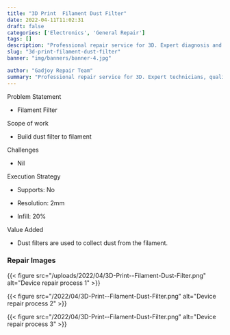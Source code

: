 ```yaml
---
title: "3D Print  Filament Dust Filter"
date: 2022-04-11T11:02:31
draft: false
categories: ['Electronics', 'General Repair']
tags: []
description: "Professional repair service for 3D. Expert diagnosis and quality repairs in Bangalore."
slug: "3d-print-filament-dust-filter"
banner: "img/banners/banner-4.jpg"

author: "Gadjoy Repair Team"
summary: "Professional repair service for 3D. Expert technicians, quality parts, warranty included."
---
```


Problem Statement 

- Filament Filter

Scope of work 

- Build dust filter to filament

Challenges 

- Nil

Execution Strategy 

- Supports: No 

- Resolution: 2mm 

- Infill: 20%

Value Added 

- Dust filters are used to collect dust from the filament.

### Repair Images

{{< figure src="/uploads/2022/04/3D-Print--Filament-Dust-Filter.png" alt="Device repair process 1" >}}

{{< figure src="/2022/04/3D-Print--Filament-Dust-Filter.png" alt="Device repair process 2" >}}

{{< figure src="/2022/04/3D-Print--Filament-Dust-Filter.png" alt="Device repair process 3" >}}

